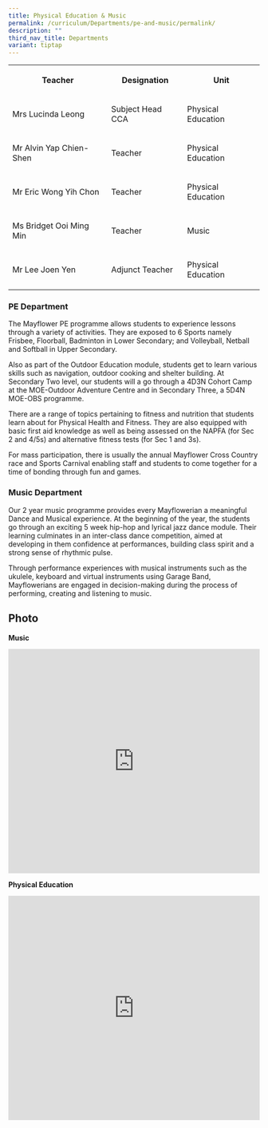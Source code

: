 ```yaml
---
title: Physical Education & Music
permalink: /curriculum/Departments/pe-and-music/permalink/
description: ""
third_nav_title: Departments
variant: tiptap
---
```

<table><tbody><tr><th rowspan="1" colspan="1"><p>Teacher</p></th><th rowspan="1" colspan="1"><p>Designation</p></th><th rowspan="1" colspan="1"><p>Unit</p></th></tr><tr><td rowspan="1" colspan="1"><p>Mrs Lucinda Leong</p></td><td rowspan="1" colspan="1"><p>Subject Head CCA</p></td><td rowspan="1" colspan="1"><p>Physical Education</p></td></tr><tr><td rowspan="1" colspan="1"><p>Mr Alvin Yap Chien-Shen</p></td><td rowspan="1" colspan="1"><p>Teacher</p></td><td rowspan="1" colspan="1"><p>Physical Education</p></td></tr><tr><td rowspan="1" colspan="1"><p>Mr Eric Wong Yih Chon</p></td><td rowspan="1" colspan="1"><p>Teacher</p></td><td rowspan="1" colspan="1"><p>Physical Education</p></td></tr><tr><td rowspan="1" colspan="1"><p>Ms Bridget Ooi Ming Min</p></td><td rowspan="1" colspan="1"><p>Teacher</p></td><td rowspan="1" colspan="1"><p>Music</p></td></tr><tr><td rowspan="1" colspan="1"><p>Mr Lee Joen Yen</p></td><td rowspan="1" colspan="1"><p>Adjunct Teacher</p></td><td rowspan="1" colspan="1"><p>Physical Education</p></td></tr></tbody></table><h3>PE Department</h3><p>The Mayflower PE programme allows students to experience lessons through a variety of activities. They are exposed to 6 Sports namely Frisbee, Floorball, Badminton in Lower Secondary; and Volleyball, Netball and Softball in Upper Secondary.</p><p>Also as part of the Outdoor Education module, students get to learn various skills such as navigation, outdoor cooking and shelter building. At Secondary Two level, our students will a go through a 4D3N Cohort Camp at the MOE-Outdoor Adventure Centre and in Secondary Three, a 5D4N MOE-OBS programme.</p><p>There are a range of topics pertaining to fitness and nutrition that students learn about for Physical Health and Fitness. They are also equipped with basic first aid knowledge as well as being assessed on the NAPFA (for Sec 2 and 4/5s) and alternative fitness tests (for Sec 1 and 3s).</p><p>For mass participation, there is usually the annual Mayflower Cross Country race and Sports Carnival enabling staff and students to come together for a time of bonding through fun and games.</p><h3>Music Department</h3><p>Our 2 year music programme provides every Mayflowerian a meaningful Dance and Musical experience. At the beginning of the year, the students go through an exciting 5 week hip-hop and lyrical jazz dance module. Their learning culminates in an inter-class dance competition, aimed at developing in them confidence at performances, building class spirit and a strong sense of rhythmic pulse.</p><p>Through performance experiences with musical instruments such as the ukulele, keyboard and virtual instruments using Garage Band, Mayflowerians are engaged in decision-making during the process of performing, creating and listening to music.</p><h2>Photo</h2><p><strong>Music</strong></p><div class="iframe-wrapper"><iframe height="450" width="100%" allowfullscreen="true" frameborder="0" src="https://docs.google.com/presentation/d/e/2PACX-1vQXTnHbI2TaFJtw0guf64fE7LM67S-RWBq5Jcp2VXHgYxPc8SRZ4lwUw43lV9FSIHoe3ETMxCvMlHiZ/embed?start=true&amp;loop=true&amp;delayms=3000"></iframe></div><p><strong>Physical Education</strong></p><div class="iframe-wrapper"><iframe height="450" width="100%" allowfullscreen="true" frameborder="0" src="https://docs.google.com/presentation/d/e/2PACX-1vSK2AEFrD-mUxCYG0XGRD3mZVc2pjDbdwmzP1vxByIhR5mHHsztD_qHnhjXyyOVorVGxrIgkEw42xIz/embed?start=true&amp;loop=true&amp;delayms=3000"></iframe></div><p></p>